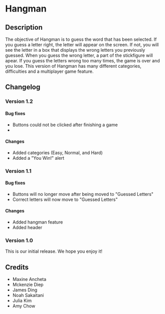 
# Hangman

## Description
The objective of Hangman is to guess the word that has been selected. If you guess a letter right, the letter will appear on the screen. If not, you will see the letter in a box that displays the wrong letters you previously guessed. When you guess the wrong letter, a part of the stickfigure will apear. If you guess the letters wrong too many times, the game is over and you lose. This version of Hangman has many different categories, difficulties and a multiplayer game feature.
<!--
## FAQs

### Insert question here?
Insert answer here.

### Insert question here?
Insert answer here.
-->

## Changelog

### Version 1.2

#### Bug fixes
 * Buttons could not be clicked after finishing a game
 * 
#### Changes
 * Added categories (Easy, Normal, and Hard)
 * Added a "You Win!" alert
 
### Version 1.1

#### Bug fixes
 * Buttons will no longer move after being moved to "Guessed Letters"
 * Correct letters will now move to "Guessed Letters"

#### Changes
 * Added hangman feature
 * Added header

### Version 1.0
This is our initial release. We hope you enjoy it!

## Credits
* Maxine Ancheta
* Mckenzie Diep
* James Ding 
* Noah Sakaitani
* Julia Kim
* Amy Chow
